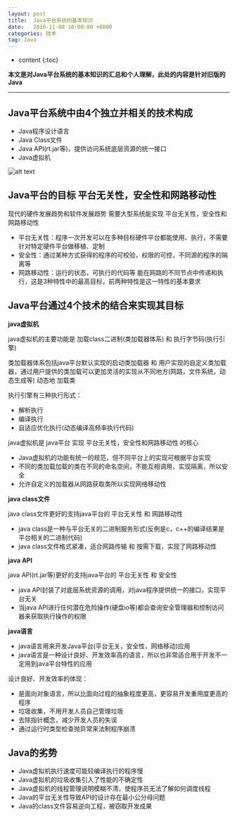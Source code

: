 ```yaml
---
layout: post
title:  Java平台系统的基本知识
date:   2016-11-08 10:00:00 +0800
categories: 技术
tag: Java
---
```


* content
{:toc}


**本文是对Java平台系统的基本知识的汇总和个人理解，此处的内容是针对旧版的Java**

***

## Java平台系统中由4个独立并相关的技术构成

* Java程序设计语言
* Java Class文件
* Java API(rt.jar等)，提供访问系统底层资源的统一接口
* Java虚拟机

![alt text](../../../../styles/images/Java平台组成及关系.png)

## Java平台的目标 平台无关性，安全性和网路移动性

现代的硬件发展趋势和软件发展趋势 需要大型系统能实现 平台无关性，安全性和网路移动性

* 平台无关性：程序一次开发可以在多种目标硬件平台都能使用、执行，不需要针对特定硬件平台做移植、定制
* 安全性：通过某种方式获得的程序的可校验，权限的可控，不同源的程序的隔离等
* 网路移动性：运行的状态，可执行的代码等 能在网路的不同节点中传递和执行，这是3种特性中的最高目标，前两种特性是这一特性的基本要求

## Java平台通过4个技术的结合来实现其目标

**java虚拟机**

java虚拟机的主要功能是 加载class二进制(类加载器体系) 和 执行字节码(执行引擎)

类加载器体系包括java平台默认实现的启动类加载器 和 用户实现的自定义类加载器，通过用户提供的类加载可以更加灵活的实现从不同地方(网路，文件系统，动态生成等) 动态地 加载类

执行引擎有三种执行形式：

* 解析执行
* 编译执行
* 自适应优化执行(动态编译高频率执行代码)

java虚拟机是 java平台 实现 平台无关性，安全性和网路移动性 的核心

* Java虚拟机的功能有统一的规范，但不同平台上的实现可根据平台实现
* 不同的类加载加载的类在不同的命名空间，不能互相调用，实现隔离，所以安全
* 允许自定义的加载器从网路获取类所以实现网络移动性

**java class文件**

java class文件更好的支持java平台的 平台无关性 和 网路移动性

* java class是一种与平台无关的二进制服务形式(反例是c，c++的编译结果是平台相关的二进制代码)
* java class文件格式紧凑，适合网路传输 和 按需下载，实现了网路移动性

**java API**

java API(rt.jar等)更好的支持java平台的 平台无关性 和 安全性

* java API封装了对底层系统资源的调用，对java程序提供统一的接口，实现平台无关
* 当java API进行任何潜在危险操作(硬盘io等)都会查询安全管理器和控制访问器来获取执行操作的权限

**java语言**

* java语言用来开发Java平台(平台无关，安全性，网络移动)应用
* java语言是一种设计良好、开发效率高的语言，所以也非常适合用于开发不一定用到java平台特性的应用

设计良好、开发效率的体现：

* 是面向对象语言，所以比面向过程的抽象程度更高，更容易开发重用度更高的程序
* 垃圾收集，不用开发人员自己管理垃圾
* 去除指针概念，减少开发人员的失误
* 通过运行时类型检查抛异常来法制程序崩溃

## Java的劣势

* Java虚拟机执行速度可能较编译执行的程序慢
* Java虚拟机的垃圾收集引入了性能的不确定性
* Java虚拟机的线程管理说明模糊不清，使程序员无法了解如何调度线程
* Java的平台无关性导致API的设计存在最小公分母问题
* Java的class文件容易逆向工程，被窃取开发成果